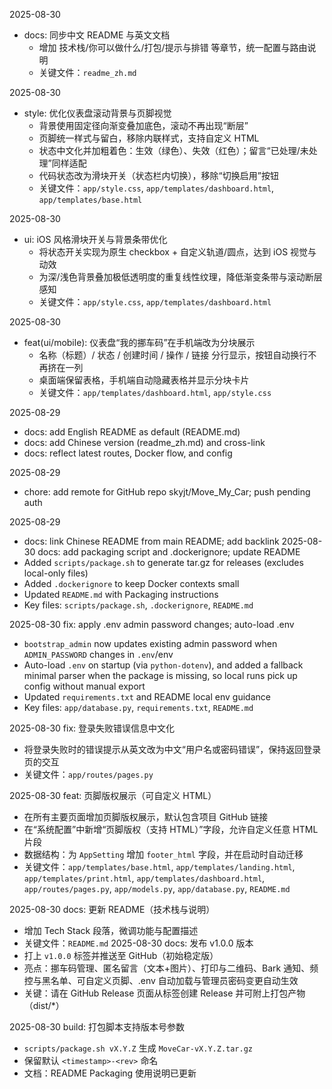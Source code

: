 2025-08-30
- docs: 同步中文 README 与英文文档
  - 增加 技术栈/你可以做什么/打包/提示与排错 等章节，统一配置与路由说明
  - 关键文件：`readme_zh.md`

2025-08-30
- style: 优化仪表盘滚动背景与页脚视觉
  - 背景使用固定径向渐变叠加底色，滚动不再出现“断层”
  - 页脚统一样式与留白，移除内联样式，支持自定义 HTML
  - 状态中文化并加粗着色：生效（绿色）、失效（红色）；留言“已处理/未处理”同样适配
  - 代码状态改为滑块开关（状态栏内切换），移除“切换启用”按钮
  - 关键文件：`app/style.css`, `app/templates/dashboard.html`, `app/templates/base.html`

2025-08-30
- ui: iOS 风格滑块开关与背景条带优化
  - 将状态开关实现为原生 checkbox + 自定义轨道/圆点，达到 iOS 视觉与动效
  - 为深/浅色背景叠加极低透明度的重复线性纹理，降低渐变条带与滚动断层感知
  - 关键文件：`app/style.css`, `app/templates/dashboard.html`

2025-08-30
- feat(ui/mobile): 仪表盘“我的挪车码”在手机端改为分块展示
  - 名称（标题）/ 状态 / 创建时间 / 操作 / 链接 分行显示，按钮自动换行不再挤在一列
  - 桌面端保留表格，手机端自动隐藏表格并显示分块卡片
  - 关键文件：`app/templates/dashboard.html`, `app/style.css`

2025-08-29
- docs: add English README as default (README.md)
- docs: add Chinese version (readme_zh.md) and cross-link
- docs: reflect latest routes, Docker flow, and config

2025-08-29
- chore: add remote for GitHub repo skyjt/Move_My_Car; push pending auth

2025-08-29
- docs: link Chinese README from main README; add backlink
2025-08-30 docs: add packaging script and .dockerignore; update README
- Added `scripts/package.sh` to generate tar.gz for releases (excludes local-only files)
- Added `.dockerignore` to keep Docker contexts small
- Updated `README.md` with Packaging instructions
- Key files: `scripts/package.sh`, `.dockerignore`, `README.md`

2025-08-30 fix: apply .env admin password changes; auto-load .env
- `bootstrap_admin` now updates existing admin password when `ADMIN_PASSWORD` changes in `.env`/env
- Auto-load `.env` on startup (via `python-dotenv`), and added a fallback minimal parser when the package is missing, so local runs pick up config without manual export
- Updated `requirements.txt` and README local env guidance
- Key files: `app/database.py`, `requirements.txt`, `README.md`

2025-08-30 fix: 登录失败错误信息中文化
- 将登录失败时的错误提示从英文改为中文“用户名或密码错误”，保持返回登录页的交互
- 关键文件：`app/routes/pages.py`

2025-08-30 feat: 页脚版权展示（可自定义 HTML）
- 在所有主要页面增加页脚版权展示，默认包含项目 GitHub 链接
- 在“系统配置”中新增“页脚版权（支持 HTML）”字段，允许自定义任意 HTML 片段
- 数据结构：为 `AppSetting` 增加 `footer_html` 字段，并在启动时自动迁移
- 关键文件：`app/templates/base.html`, `app/templates/landing.html`, `app/templates/print.html`, `app/templates/dashboard.html`, `app/routes/pages.py`, `app/models.py`, `app/database.py`, `README.md`

2025-08-30 docs: 更新 README（技术栈与说明）
- 增加 Tech Stack 段落，微调功能与配置描述
- 关键文件：`README.md`
2025-08-30 docs: 发布 v1.0.0 版本
- 打上 `v1.0.0` 标签并推送至 GitHub（初始稳定版）
- 亮点：挪车码管理、匿名留言（文本+图片）、打印与二维码、Bark 通知、频控与黑名单、可自定义页脚、.env 自动加载与管理员密码变更自动生效
- 关键：请在 GitHub Release 页面从标签创建 Release 并可附上打包产物（dist/*）

2025-08-30 build: 打包脚本支持版本号参数
- `scripts/package.sh vX.Y.Z` 生成 `MoveCar-vX.Y.Z.tar.gz`
- 保留默认 `<timestamp>-<rev>` 命名
- 文档：README Packaging 使用说明已更新
